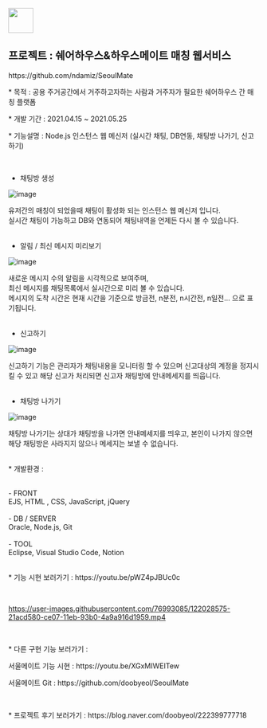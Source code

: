 <p align=""><img src="https://0905cjw.github.io/seoulmate_logo.png" height="50px"/></p>
<h2>프로젝트 : 쉐어하우스&하우스메이트 매칭 웹서비스</h2>
<p>https://github.com/ndamiz/SeoulMate</p>
<p>* 목적 : 공용 주거공간에서 거주하고자하는 사람과 거주자가 필요한 쉐어하우스 간 매칭 플랫폼</p>
<p>* 개발 기간 : 2021.04.15 ~ 2021.05.25</p>
<p>* 기능설명 : Node.js 인스턴스 웹 메신저 (실시간 채팅, DB연동, 채팅방 나가기, 신고하기)</p>
<br>
<p>
  
- 채팅방 생성<br>
  
![image](https://user-images.githubusercontent.com/76993085/122031189-70f40580-ce09-11eb-8a5e-182b6404056b.png) <br>
  
유저간의 매칭이 되었을때 채팅이 활성화 되는 인스턴스 웹 메신저 입니다. <br>
실시간 채팅이 가능하고 DB와 연동되어 채팅내역을 언제든 다시 볼  수 있습니다.<br>
<br>
- 알림 / 최신 메시지 미리보기<br>
  
![image](https://user-images.githubusercontent.com/76993085/122031303-89fcb680-ce09-11eb-998f-01cb61db2a3e.png) <br>
  
새로운 메시지 수의 알림을 시각적으로 보여주며, <br>
최신 메시지를 채팅목록에서 실시간으로 미리 볼 수 있습니다.<br>
메시지의 도착 시간은 현재 시간을 기준으로 방금전, n분전, n시간전, n일전... 으로 표기됩니다.<br>
<br>
  
- 신고하기<br>
  
![image](https://user-images.githubusercontent.com/76993085/122031774-fa0b3c80-ce09-11eb-89d9-5e34e6e76088.png) <br>
  
신고하기 기능은 관리자가 채팅내용을 모니터링 할 수 있으며 신고대상의 계정을 정지시킬 수 있고 해당 신고가 처리되면 신고자 채팅방에 안내메세지를 띄웁니다.<br>
<br>
- 채팅방 나가기<br>

![image](https://user-images.githubusercontent.com/76993085/122031971-2aeb7180-ce0a-11eb-8eb1-e42b649f5ba5.png)
  
채팅방 나가기는 상대가 채팅방을 나가면 안내메세지를 띄우고, 본인이 나가지 않으면 해당 채팅방은 사라지지 않으나 메세지는 보낼 수 없습니다.<br>
<br>
<p>* 개발환경 : </p><br>
- FRONT<br>
EJS, HTML , CSS, JavaScript, jQuery<br>
<br>
- DB / SERVER<br>
Oracle, Node.js, Git<br>
<br>
- TOOL<br>
Eclipse, Visual Studio Code, Notion<br>
<br>

<p>* 기능 시현 보러가기 : https://youtu.be/pWZ4pJBUc0c</p> <br>



https://user-images.githubusercontent.com/76993085/122028575-21acd580-ce07-11eb-93b0-4a9a916d1959.mp4


<br>
<p>* 다른 구현 기능 보러가기 : </p>
<p>서울메이트 기능 시현 : https://youtu.be/XGxMIWEITew</p>
<p>서울메이트 Git : https://github.com/doobyeol/SeoulMate</p>
<br>

<p>* 프로젝트 후기 보러가기 : https://blog.naver.com/doobyeol/222399777718 </p>
